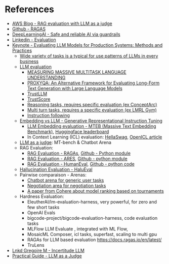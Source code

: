 # References

- [AWS Blog - RAG evaluation with LLM as a judge](https://aws.amazon.com/fr/blogs/aws/new-rag-evaluation-and-llm-as-a-judge-capabilities-in-amazon-bedrock/)
- [Github - RAGAS](https://github.com/explodinggradients/ragas)
- [DeepLearningAI - Safe and reliable AI via guardrails](https://learn.deeplearning.ai/courses/safe-and-reliable-ai-via-guardrails/lesson/3/what-are-guardrails)
- [Linkedin - Evaluation](https://www.linkedin.com/posts/techsachinkumar_evaluating-and-aligning-code-generation-llms-activity-7271856819545772033-bVc9/?utm_source=share&utm_medium=member_ios)
- [Keynote - Evaluating LLM Models for Production Systems: Methods and Practices](https://media.licdn.com/dms/document/media/v2/D561FAQF1A-DYl_O1kg/feedshare-document-pdf-analyzed/B56ZQ6Pet6GoAc-/0/1736143936684?e=1738195200&v=beta&t=kO2wNqbtAgPT2jvHrvunLTt_n4jSNQowaMKaiGnLcVo)
  - [Wide variety of tasks is a typical for use patterns of LLMs in every business](https://aclanthology.org/2022.emnlp-main.340.pdf)
  - [LLM evaluation]()
    - [MEASURING MASSIVE MULTITASK LANGUAGE UNDERSTANDING](https://arxiv.org/pdf/2009.03300)
    - [PROXYQA: An Alternative Framework for Evaluating Long-Form Text Generation with Large Language Models](https://arxiv.org/pdf/2401.15042)
    - [TrustLLM](https://arxiv.org/pdf/2401.05561)
    - [TrustScore](https://arxiv.org/pdf/2402.12545)
    - [Reasoning tasks, requires specific evaluation (ex ConceptArc)](https://arxiv.org/abs/2311.09247)
    - [Multi turn tasks, requires a specific evaluation (ex LMRL Gym)](https://arxiv.org/abs/2311.18232)
    - [Instruction following](https://arxiv.org/pdf/2310.07641.pdf)
  - [Embedding vs LLM - Generative Representational Instruction Tuning](https://arxiv.org/pdf/2402.09906)
    - [LLM Embedding evaluation - MTEB (Massive Text Embedding Benchmark)](https://arxiv.org/pdf/2210.07316), [Huggingface leaderboard](https://huggingface.co/spaces/mteb/leaderboard)
    - In Context Learning (ICL) evaluation: [HellaSwag](https://rowanzellers.com/hellaswag/), [OpenICL article](https://arxiv.org/pdf/2303.02913)
  - [LLM as a judge](https://arxiv.org/pdf/2306.05685): MT-bench & Chatbot Arena
  - RAG Evaluation:
    - [RAG Evaluation - RAGAs](https://arxiv.org/abs/2309.15217), [Github - Python module](https://docs.ragas.io/en/stable/)
    - [RAG Evaluation - ARES](https://arxiv.org/pdf/2311.09476), [Github - python module](https://github.com/stanford-futuredata/ARES)
    - [RAG Evaluation - HumanEval](https://arxiv.org/pdf/2107.03374), [Github - python code](https://github.com/openai/human-eval)
  - [Hallucination Evaluation - HaluEval](https://aclanthology.org/2023.emnlp-main.397.pdf)
  - Pairwise comparaison - Arenas: 
    - [Chatbot arena for generic user tasks](https://chat.lmsys.org/)
    - [Negotiation area for negotiation tasks](https://arxiv.org/pdf/2402.05863.pdf)
    - [A paper from Cohere about model ranking based on tournaments](https://arxiv.org/pdf/2311.17295.pdf)
  - Hardness Evaluation:
    - EleutherAI/lm-evaluation-harness, very powerful, for zero and few short tasks
    - OpenAI Evals
    - bigcode-project/bigcode-evaluation-harness, code evaluation tasks
    - MLFlow LLM Evaluate , integrated with ML Flow,
    - MosaicML Composer, icl tasks, superfast, scaling to multi gpu
    - RAGAs for LLM based evaluation https://docs.ragas.io/en/latest/
    - TruLens
- [Lnkd Gregoire M - Incertitude LLM](https://www.linkedin.com/posts/gregoire-martinon_comment-mesurer-lincertitude-des-llms-activity-7272150576518377472-EBlT/?utm_source=share&utm_medium=member_ios)
- [Practical Guide - LLM as a Judge](https://media.licdn.com/dms/document/media/v2/D561FAQGDS007DinjBw/feedshare-document-pdf-analyzed/feedshare-document-pdf-analyzed/0/1733838335869?e=1738195200&v=beta&t=0x3wvxWPFBxOkAm2HuNk13grh7CH5fXeo1AVAhB0f4w)
